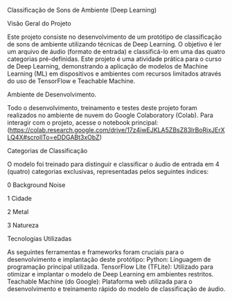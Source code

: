 Classificação de Sons de Ambiente (Deep Learning)

Visão Geral do Projeto

Este projeto consiste no desenvolvimento de um protótipo de classificação de sons de ambiente utilizando técnicas de Deep Learning. O objetivo é ler um arquivo de áudio (formato de entrada) e classificá-lo em uma das quatro categorias pré-definidas.
Este projeto é uma atividade prática para o curso de Deep Learning, demonstrando a aplicação de modelos de Machine Learning (ML) em dispositivos e ambientes com recursos limitados através do uso de TensorFlow e Teachable Machine.

Ambiente de Desenvolvimento. 

Todo o desenvolvimento, treinamento e testes deste projeto foram realizados no ambiente de nuvem do Google Colaboratory (Colab). Para interagir com o projeto, acesse o notebook principal:(https://colab.research.google.com/drive/17z4iwEJKLA5ZBsZ83lrBoRjxJErXLQ4X#scrollTo=eDDGABt3xObZ)

Categorias de Classificação

O modelo foi treinado para distinguir e classificar o áudio de entrada em 4 (quatro) categorias exclusivas, representadas pelos seguintes índices:

0 Background Noise

1 Cidade

2 Metal

3 Natureza

 Tecnologias Utilizadas
 
 As seguintes ferramentas e frameworks foram cruciais para o desenvolvimento e implantação deste protótipo:
 Python: Linguagem de programação principal utilizada.
 TensorFlow Lite (TFLite): Utilizado para otimizar e implantar o modelo de Deep Learning em ambientes restritos.
 Teachable Machine (do Google): Plataforma web utilizada para o desenvolvimento e treinamento rápido do modelo de classificação de áudio.
